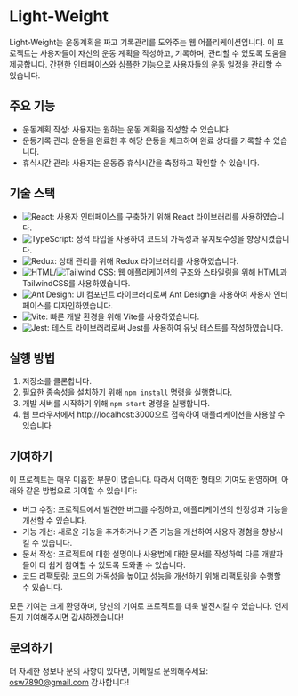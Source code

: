 <!-- 프로젝트 소개 -->
# Light-Weight

Light-Weight는 운동계획을 짜고 기록관리를 도와주는 웹 어플리케이션입니다. 이 프로젝트는 사용자들이 자신의 운동 계획을 작성하고, 기록하며, 관리할 수 있도록 도움을 제공합니다. 간편한 인터페이스와 심플한 기능으로 사용자들의 운동 일정을 관리할 수 있습니다.

## 주요 기능

- 운동계획 작성: 사용자는 원하는 운동 계획을 작성할 수 있습니다.
- 운동기록 관리: 운동을 완료한 후 해당 운동을 체크하여 완료 상태를 기록할 수 있습니다.
- 휴식시간 관리: 사용자는 운동중 휴식시간을 측정하고 확인할 수 있습니다.

## 기술 스택

- ![React](https://img.shields.io/badge/-React-61DAFB?style=flat&logo=React&logoColor=white): 사용자 인터페이스를 구축하기 위해 React 라이브러리를 사용하였습니다.
- ![TypeScript](https://img.shields.io/badge/-TypeScript-3178C6?style=flat&logo=TypeScript&logoColor=white): 정적 타입을 사용하여 코드의 가독성과 유지보수성을 향상시켰습니다.
- ![Redux](https://img.shields.io/badge/-Redux-764ABC?style=flat&logo=Redux&logoColor=white): 상태 관리를 위해 Redux 라이브러리를 사용하였습니다.
- ![HTML](https://img.shields.io/badge/-HTML-E34F26?style=flat&logo=HTML5&logoColor=white)/![Tailwind CSS](https://img.shields.io/badge/-Tailwind%20CSS-38B2AC?style=flat&logo=Tailwind%20CSS&logoColor=white): 웹 애플리케이션의 구조와 스타일링을 위해 HTML과 TailwindCSS를 사용하였습니다.
- ![Ant Design](https://img.shields.io/badge/-Ant%20Design-0170FE?style=flat&logo=Ant%20Design&logoColor=white): UI 컴포넌트 라이브러리로써 Ant Design을 사용하여 사용자 인터페이스를 디자인하였습니다.
- ![Vite](https://img.shields.io/badge/-Vite-646CFF?style=flat&logo=Vite&logoColor=white): 빠른 개발 환경을 위해 Vite를 사용하였습니다.
- ![Jest](https://img.shields.io/badge/-Jest-C21325?style=flat&logo=Jest&logoColor=white): 테스트 라이브러리로써 Jest를 사용하여 유닛 테스트를 작성하였습니다.

## 실행 방법

1. 저장소를 클론합니다.
2. 필요한 종속성을 설치하기 위해 `npm install` 명령을 실행합니다.
3. 개발 서버를 시작하기 위해 `npm start` 명령을 실행합니다.
4. 웹 브라우저에서 http://localhost:3000으로 접속하여 애플리케이션을 사용할 수 있습니다.

## 기여하기

이 프로젝트는 매우 미흡한 부분이 많습니다. 따라서 어떠한 형태의 기여도 환영하며, 아래와 같은 방법으로 기여할 수 있습니다:

- 버그 수정: 프로젝트에서 발견한 버그를 수정하고, 애플리케이션의 안정성과 기능을 개선할 수 있습니다.
- 기능 개선: 새로운 기능을 추가하거나 기존 기능을 개선하여 사용자 경험을 향상시킬 수 있습니다.
- 문서 작성: 프로젝트에 대한 설명이나 사용법에 대한 문서를 작성하여 다른 개발자들이 더 쉽게 참여할 수 있도록 도와줄 수 있습니다.
- 코드 리팩토링: 코드의 가독성을 높이고 성능을 개선하기 위해 리팩토링을 수행할 수 있습니다.

모든 기여는 크게 환영하며, 당신의 기여로 프로젝트를 더욱 발전시킬 수 있습니다. 언제든지 기여해주시면 감사하겠습니다!

## 문의하기

더 자세한 정보나 문의 사항이 있다면, 이메일로 문의해주세요: osw7890@gmail.com 감사합니다!
